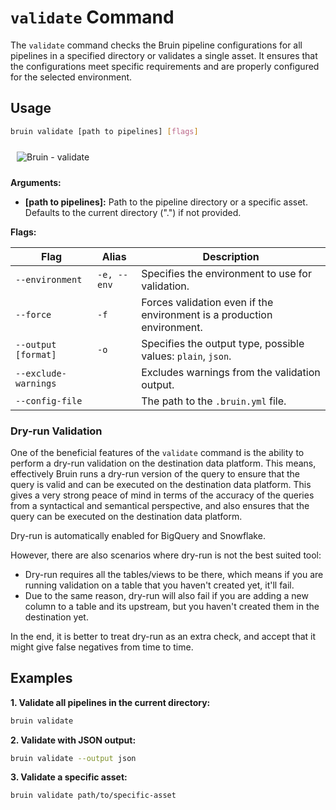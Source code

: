 # `validate` Command

The `validate` command checks the Bruin pipeline configurations for all pipelines in a specified directory or validates a single asset. 
It ensures that the configurations meet specific requirements and are properly configured for the selected environment.

## Usage

```bash
bruin validate [path to pipelines] [flags]
```
<img alt="Bruin - validate" src="/validate.gif" style="margin: 10px;" />

**Arguments:**

- **[path to pipelines]:** Path to the pipeline directory or a specific asset.
Defaults to the current directory (".") if not provided.

**Flags:**

| Flag                     | Alias     | Description                                                                 |
|--------------------------|-----------|-----------------------------------------------------------------------------|
| `--environment`          | `-e, --env` | Specifies the environment to use for validation.                          |
| `--force`                | `-f`       | Forces validation even if the environment is a production environment.     |
| `--output [format]`      | `-o`       | Specifies the output type, possible values: `plain`, `json`.               |
| `--exclude-warnings`     |            | Excludes warnings from the validation output.                              |
| `--config-file`          |            | The path to the `.bruin.yml` file.                                           |



### Dry-run Validation
One of the beneficial features of the `validate` command is the ability to perform a dry-run validation on the destination data platform. This means, effectively Bruin runs a dry-run version of the query to ensure that the query is valid and can be executed on the destination data platform. This gives a very strong peace of mind in terms of the accuracy of the queries from a syntactical and semantical perspective, and also ensures that the query can be executed on the destination data platform.

Dry-run is automatically enabled for BigQuery and Snowflake.

However, there are also scenarios where dry-run is not the best suited tool:
- Dry-run requires all the tables/views to be there, which means if you are running validation on a table that you haven't created yet, it'll fail.
- Due to the same reason, dry-run will also fail if you are adding a new column to a table and its upstream, but you haven't created them in the destination yet.

In the end, it is better to treat dry-run as an extra check, and accept that it might give false negatives from time to time.

## Examples

**1. Validate all pipelines in the current directory:**

```bash
bruin validate
```

**2. Validate with JSON output:**

```bash
bruin validate --output json

```


**3. Validate a specific asset:**

```bash
bruin validate path/to/specific-asset

```